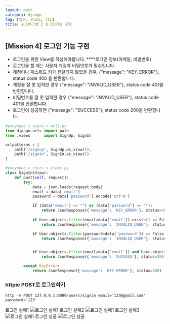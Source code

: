 ```yaml
---
layout: post
category: django
tag: [입문, 위코드, TIL]
title: 위스타그램 2 로그인기능 구현
---
```


## [Mission 4] 로그인 기능 구현

- 로그인을 위한 View를 작성해야합니다. ****로그인 정보(이메일, 비밀번호)
- 로그인을 할 때는 사용자 계정과 비밀번호가 필수입니다.
- 계정이나 패스워드 키가 전달되지 않았을 경우, {"message": "KEY_ERROR"}, status code 400 을 반환합니다.
- 계정을 잘 못 입력한 경우 {"message": "INVALID_USER"}, status code 401을 반환합니다.
- 비밀번호를 잘 못 입력한 경우 {"message": "INVALID_USER"}, status code 401을 반환합니다.
- 로그인이 성공하면 {"message": "SUCCESS"}, status code 200을 반환합니다.

```python
#yooyoung > users > urls.py
from django.urls import path
from .views      import SignUp, SignIn

urlpatterns = [
    path("/signup", SignUp.as_view()),
    path("/signin", SignIn.as_view())
]
```

```python
#yooyoung > users > views.py
class SignIn(View):
    def post(self, request):
        try:
            data = json.loads(request.body)
            email = data['email']
            password = data['password'].encode('utf-8')

            if (data["email"] == "") or (data["password"] == ""):
                return JsonResponse({'message': 'KEY_ERROR'}, status=400)
            
            if User.objects.filter(email=data['email']).exists() == False:
                return JsonResponse({'message': 'INVALID_USER'}, status=401)

            if User.objects.filter(password=data['password']) == False:
                return JsonResponse({'massage': 'INVALID_USER'}, status=401)


            if User.objects.filter(email=data['email']) and User.objects.filter(password=data['password']):
                return JsonResponse({'message': 'SUCCESS'}, status=200)

        except KeyError:
            return JsonResponse({'massage': 'KEY_ERROR'}, status=400)
```

### httpie POST로 로그인하기
```
http -v POST 127.0.0.1:8000/users/signin email='123@gmail.com' password='123'
```

로그인 실패1
![로그인 실패1](/public/img/.png)
로그인 실패2
![로그인 실패1](/public/img/.png)
로그인 실패3
![로그인 실패1](/public/img/.png)
로그인 성공
![로그인 성공](/public/img/.png)